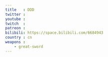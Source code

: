 ```yaml
---
title   : DDD
twitter :
youtube :
twitch  :
patreon :
bilibili: https://space.bilibili.com/6684943
country : cn
weapons :
    - great-sword
---
```

